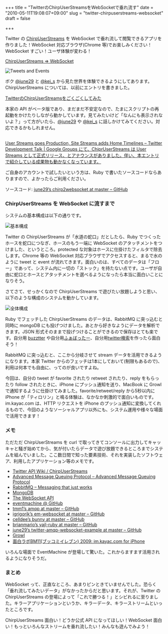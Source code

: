 +++
title = "TwitterのChirpUserStreamsをWebSocketで垂れ流す"
date = "2010-05-11T19:08:07+09:00"
slug = "twitter-chirpuserstreams-websocket"
draft = false

+++

<p>Twitter の <a href="http://apiwiki.twitter.com/ChirpUserStreams" title="desc">ChirpUserStreams</a> を WebSocket で垂れ流して閲覧できるアプリを作りました！WebSocket 対応ブラウザ(Chrome 等)でお楽しみください！WebSocket すごい！ユーザ体験が変わる！</p>
<p><a href="http://libelabo.jp/twitter/" title="ChirpUserStreams =&gt; WebSocket">ChirpUserStreams =&gt; WebSocket</a></p>
<p><img src="http://img.skitch.com/20100511-eagmgcsmx6qiwdwjedjydy3f8u.png" alt="Tweets and Events" /></p>
<p>ボク <a href="http://twitter.com/june29" title="Jun OHWADA (june29) on Twitter">@june29</a> と <a href="http://twitter.com/kei_s" title="kei-s (kei_s) on Twitter">@kei_s</a> から見た世界を体験できるようにしてあります。ChirpUserStreams については、以前にエントリを書きました。</p>
<p><a href="http://june29.jp/2010/04/29/twitter-chirp-user-streams/" title="TwitterのChirpUserStreamsをごくごくしてみた - 準二級.jp">TwitterのChirpUserStreamsをごくごくしてみた</a></p>
<p>本家の API がベータ版であり、まだまだ不安定なので、たまにスクリプトの再起動をかけたりしながら動かしています。見てみたいけど「なんにも表示されないよ？」って方がいたら、<a href="http://twitter.com/june29" title="Jun OHWADA (june29) on Twitter">@june29</a> や <a href="http://twitter.com/kei_s" title="kei-s (kei_s) on Twitter">@kei_s</a> に話しかけてみてください。対応できるかもしれません。</p>
<p><ins datetime="2010-12-31T03:33:25+00:00"><br />
<a href="http://groups.google.com/group/twitter-development-talk/browse_thread/thread/39f188e6f71d93b6" title="User Streams goes Production, Site Streams adds Home Timelines - Twitter Development Talk | Google Groups">User Streams goes Production, Site Streams adds Home Timelines &#8211; Twitter Development Talk | Google Groups</a> にて、ChiprUserStreams は User Streams として正式リリース、とアナウンスがありました。伴い、本エントリで紹介している成果物も動かなくなっています。<br />
</ins></p>
<p>ご自身のアカウントで試したいという方は、Ruby で書いたソースコードならありますので、よかったらご利用ください。</p>
<p>ソースコード: <a href="http://github.com/june29/chirp2websocket" title="june29's chirp2websocket at master - GitHub">june29&#8217;s chirp2websocket at master &#8211; GitHub</a></p>
<h3>ChirpUserStreams を WebSocket に流すまで</h3>
<p>システムの基本構成は以下の通りです。</p>
<p><img src="http://img.skitch.com/20100511-mhuibnr1t2w2nycdryfq1ek7bk.png" alt="基本構成" /></p>
<p>Twitter の ChirpUserStreams が「水道の蛇口」だとしたら、Ruby でつくったホースを蛇口につなぎ、ホースのもう一端に WebSocket のアタッチメントをつけました、というところ。protected な対象はホースに仕掛けたフィルタで除去します。Chrome 等の WebSocket 対応ブラウザでアクセスすると、まるで水のように tweet と event が流れてきます。面白いのは、すべてのデータは「フロー」であって、システム内に一切の「ストック」を持たない点です。ユーザが自由に蛇口とホースとアタッチメントを選べるようになったら本当に面白いことになりそう。</p>
<p>さてさて、せっかくなので ChirpUserStreams で遊びたい放題しようと思い、以下のような構成のシステムを動かしています。</p>
<p><img src="http://img.skitch.com/20100511-nrxt79mtr2ycueqpmyb5tr4c7y.png" alt="全体構成" /></p>
<p>Ruby でフェッチした ChirpUserStreams のデータは、RabbitMQ に突っ込むと同時に mongoDB にも投げつけました。あとから好きなようにデータを解析できます。JSON 形式そのままで投げつけることができるので保存はとても楽です。自分用 <a href="http://buzztter.com/ja" title="buzztter - Twitter のイマを切り取ったー☆">buzztter</a> や自分用<a href="http://favotter.net/" title="ふぁぼったー">ふぁぼったー</a>、自分用<a href="http://pcod.no-ip.org/yats/" title="twitter検索">twitter検索</a>を作ったら面白そう！</p>
<p>RabbitMQ に突っ込むと、ここから分岐させて stream データを活用できるようになります。本家 Twitter からのフェッチは1本にしておいて(制限もあるので)、利用は何本でも自由に、ってのが良いですよね。</p>
<p>今回は、自分の tweet が favorite されたり retweet されたり、reply をもらったり follow されたときに、iPhone にプッシュ通知を送り、MacBook に Growl で通知するように仕掛けてみました。favorite/retweet/reply から5秒以内に iPhone が「ティロリン」と鳴る体験は、なかなか刺激的で面白いものです。im.kayac.com は、HTTP リクエストを iPhone のプッシュ通知に変換してくれるもので、今回のようなソーシャルアプリ以外にも、システム運用や様々な場面で活用できます！</p>
<h3>メモ</h3>
<p>ただただ ChirpUserStreams を curl で取ってきてコンソールに出力してキャッキャと騒ぎ始めてから、気が付いたらデータで遊び放題できるところまでシステムを組んでいました。ここ数日間で知った要素技術、それを実装したソフトウェア、利用したアプリケーション等のメモです。</p>
<ul>
<li><a href="http://apiwiki.twitter.com/ChirpUserStreams" title="Twitter API Wiki / ChirpUserStreams">Twitter API Wiki / ChirpUserStreams</a></li>
<li><a href="http://www.amqp.org/confluence/display/AMQP/Advanced+Message+Queuing+Protocol" title="Advanced Message Queuing Protocol - Advanced Message Queuing Protocol">Advanced Message Queuing Protocol &#8211; Advanced Message Queuing Protocol</a></li>
<li><a href="http://www.rabbitmq.com/" title="RabbitMQ - Messaging that just works">RabbitMQ &#8211; Messaging that just works</a></li>
<li><a href="http://www.mongodb.org/" title="MongoDB">MongoDB</a></li>
<li><a href="http://dev.w3.org/html5/websockets/" title="The WebSocket API">The WebSocket API</a></li>
<li><a href="http://rubyeventmachine.com/" title="eventmachine @ GitHub">eventmachine @ GitHub</a></li>
<li><a href="http://github.com/tmm1/amqp" title="tmm1's amqp at master - GitHub">tmm1&#8217;s amqp at master &#8211; GitHub</a></li>
<li><a href="http://github.com/igrigorik/em-websocket" title="igrigorik's em-websocket at master - GitHub">igrigorik&#8217;s em-websocket at master &#8211; GitHub</a></li>
<li><a href="http://github.com/celldee/bunny" title="celldee's bunny at master - GitHub">celldee&#8217;s bunny at master &#8211; GitHub</a></li>
<li><a href="http://github.com/brianmario/yajl-ruby" title="brianmario's yajl-ruby at master - GitHub">brianmario&#8217;s yajl-ruby at master &#8211; GitHub</a></li>
<li><a href="http://github.com/june29/twitter-amqp-websocket-example" title="june29's twitter-amqp-websocket-example at master - GitHub">june29&#8217;s twitter-amqp-websocket-example at master &#8211; GitHub</a></li>
<li><a href="http://growl.info/" title="Growl">Growl</a></li>
<li><a href="http://bm11.kayac.com/2009/project/imkayaccom-iphone/" title="面白ラボBM11(ブッコミイレブン) 2009: im.kayac.com for iPhone">面白ラボBM11(ブッコミイレブン) 2009: im.kayac.com for iPhone</a></li>
</ul>
<p>いろんな場面で EventMachine が登場して驚いた。これからますます活用されるようになりそうだ。</p>
<h3>まとめ</h3>
<p>WebSocket って、正直なところ、あまりピンときていませんでした。恐らく「垂れ流してみたいデータ」がなかったからだと思います。それが、Twitter の ChirpUserStreams の登場によって「これで勝つる！」とシビれるに至りました。キラーアプリケーションというか、キラーデータ、キラーストリームといったところです。</p>
<p>ChirpUserStreams 面白い！どうか公式 API になってほしい！WebSocket 面白い！もっといろんなストリームを垂れ流したい！みんなも遊んでみよう！</p>
